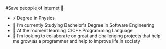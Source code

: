 #Save peopple of internet 👋

<!--
**AtosNeves/AtosNeves** is a ✨ _special_ ✨ repository because its `README.md` (this file) appears on your GitHub profile.

Here are some ideas to get you started:
-->
-  ⚡ Degree in Physics 
- 🔭 I’m currently Studying Bachelor's Degree in Software Engineering
- 🌱 At the moment learning C/C++ Programming Language
- 👯 I’m looking to collaborate on great and challenging projects that help me grow as a programmer 
and help to improve life in society
<!--
- 🤔 I’m looking for help with ...
- 💬 Ask me about ...
- 📫 How to reach me: ...
- 😄 Pronouns: ...
- ⚡ Fun fact: ...
-->
